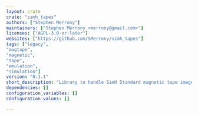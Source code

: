 ```yaml
---
layout: crate
crate: "simh_tapes"
authors: ["Stephen Merrony"]
maintainers: ["Stephen Merrony <merrony@gmail.com>"]
licenses: ["AGPL-3.0-or-later"]
websites: ["https://github.com/SMerrony/simh_tapes"]
tags: ["legacy",
"magtape",
"magnetic",
"tape",
"emulation",
"simulation"]
version: "0.1.1"
short_description: "Library to handle SimH Standard magnetic tape image files"
dependencies: []
configuration_variables: []
configuration_values: []

---
```



